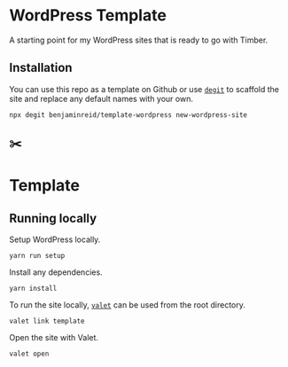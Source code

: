 # WordPress Template

A starting point for my WordPress sites that is ready to go with Timber.

## Installation

You can use this repo as a template on Github or use [`degit`](https://github.com/Rich-Harris/degit) to scaffold the site and replace any default names with your own.

```
npx degit benjaminreid/template-wordpress new-wordpress-site
```

:scissors:
---

# Template

## Running locally

Setup WordPress locally.

```
yarn run setup
```

Install any dependencies.

```
yarn install
```

To run the site locally, [`valet`](https://laravel.com/docs/8.x/valet) can be used from the root directory.

```
valet link template
```

Open the site with Valet.

```
valet open
```
